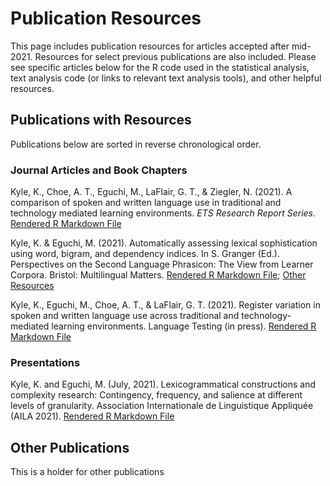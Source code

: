 # Publication Resources
This page includes publication resources for articles accepted after mid-2021. Resources for select previous publications are also included. Please see specific articles below for the R code used in the statistical analysis, text analysis code (or links to relevant text analysis tools), and other helpful resources.


## Publications with Resources
Publications below are sorted in reverse chronological order.
### Journal Articles and Book Chapters
Kyle, K., Choe, A. T., Eguchi, M., LaFlair, G. T., & Ziegler, N. (2021). A comparison of spoken and written language use in traditional and technology mediated learning environments. *ETS Research Report Series*. [Rendered R Markdown File](https://kristopherkyle.github.io/publication-resources/data/Kyle%20et%20al%202021%20ETS/MD_5.0_Trimmed_forETSreport.html)

Kyle, K. & Eguchi, M. (2021). Automatically assessing lexical sophistication using word, bigram, and dependency indices. In S. Granger (Ed.). Perspectives on the Second Language Phrasicon: The View from Learner Corpora. Bristol: Multilingual Matters. [Rendered R Markdown File](https://htmlpreview.github.io/?https://github.com/kristopherkyle/dependency_bigrams_Kyle_Eguchi_2021/blob/main/data/Granger_chapter_11-20-2019_2.html); [Other Resources](https://github.com/kristopherkyle/dependency_bigrams_Kyle_Eguchi_2021)

Kyle, K., Eguchi, M., Choe, A. T., & LaFlair, G. T. (2021). Register variation in spoken and written language use across traditional and technology-mediated learning environments. Language Testing (in press). [Rendered R Markdown File](https://kristopherkyle.github.io/publication-resources/data/Kyle%20et%20al%202021%20LT/MD_5.1_Trimmed_forLT.html)

### Presentations
Kyle, K. and Eguchi, M. (July, 2021). Lexicogrammatical constructions and complexity research: Contingency, frequency, and salience at different levels of granularity. Association Internationale de Linguistique Appliquée (AILA 2021). [Rendered R Markdown File](https://kristopherkyle.github.io/publication-resources/data/Kyle%202021%20AILA%20Presentation/spoken_JLE_2021-7-30_AILA.html)

## Other Publications
This is a holder for other publications

